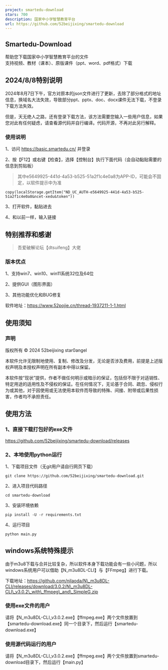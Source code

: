 ```yaml
---
project: smartedu-download
stars: 700
description: 国家中小学智慧教育平台
url: https://github.com/52beijixing/smartedu-download
---
```


Smartedu-Download
-------------------

帮助您下载国家中小学智慧教育平台的文件  
支持视频、教材（课本）、原版课件（ppt、word、pdf格式）下载

2024/8/8特别说明
------------

2024年8月7日下午，官方对原本的json文件进行了更新，去除了部分格式的地址信息，换域名大法失效，导致部分ppt、pptx、doc、docx课件无法下载，不登录下载方法失效。

但是，天无绝人之路，还有登录下载方法，该方法需要您输入一些用户信息，如果您对此有任何疑虑，请查看源代码并自行编译。代码开源，不再对此另行解释。

### 使用说明

1、访问 https://basic.smartedu.cn/ 并登录

2、按【F12】或右键【检查】，选择【控制台】执行下面代码（会自动黏贴需要的信息到剪贴板）

> 其中e5649925-441d-4a53-b525-51a2f1c4e0a8为APP-ID，可能会不固定，以软件提示中为准

```
copy(localStorage.getItem("ND_UC_AUTH-e5649925-441d-4a53-b525-51a2f1c4e0a8&ncet-xedu&token"))
```

3、打开软件，黏贴进去

4、和以前一样，输入链接

特别推荐和感谢
-------

> 吾爱破解论坛【dtsuifeng】大佬

### 版本优点

1、支持win7、win10、win11系统32位及64位

2、提供GUI（图形界面）

3、其他功能优化和BUG修复

软件地址：https://www.52pojie.cn/thread-1937211-1-1.html

使用须知
----

### 声明

版权所有 © 2024 52beijixing star0angel

本软件允许无限制地使用、复制、修改及分发，无论是否涉及费用，前提是上述版权声明及本授权声明在所有副本中得以保留。

本软件按“现状”提供，作者不做任何明示或暗示的保证，包括但不限于对适销性、特定用途的适用性及不侵权的保证。在任何情况下，无论基于合同、疏忽、侵权行为或其他，对于因使用或无法使用本软件而导致的特殊、间接、附带或后果性损害，作者均不承担责任。

使用方法
----

### 1、直接下载打包好的exe文件

https://github.com/52beijixing/smartedu-download/releases

### 2、本地使用python运行

1、下载项目文件（无git用户请自行网页下载）

```
git clone https://github.com/52beijixing/smartedu-download.git
```

2、进入项目代码路径

```
cd smartedu-download
```

3、安装环境依赖

```
pip install -U -r requirements.txt
```

4、运行项目

```
python main.py
```

windows系统特殊提示
-------------

由于m3u8下载与合并比较复杂，所以软件本身下载功能会有一些小问题，所以windows系统用户可以借助【N\_m3u8DL-CLI】与【FFmpeg】进行下载。

下载地址：https://github.com/nilaoda/N\_m3u8DL-CLI/releases/download/3.0.2/N\_m3u8DL-CLI\_v3.0.2\_with\_ffmpeg\_and\_SimpleG.zip

### 使用exe文件的用户

请将【N\_m3u8DL-CLI\_v3.0.2.exe】【ffmpeg.exe】两个文件放置到【smartedu-download.exe】同一个目录下，然后运行【smartedu-download.exe】

### 使用源代码运行的用户

请将【N\_m3u8DL-CLI\_v3.0.2.exe】【ffmpeg.exe】两个文件放置到smartedu-download目录下，然后运行【main.py】
